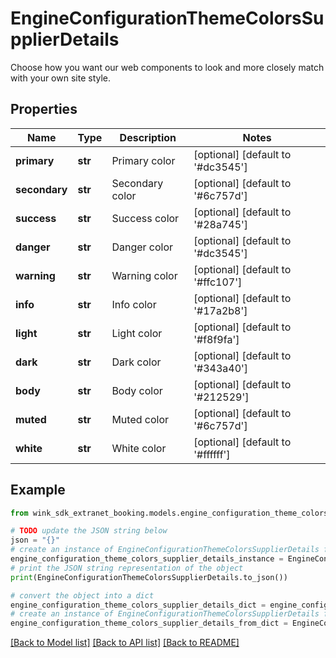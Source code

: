# EngineConfigurationThemeColorsSupplierDetails

Choose how you want our web components to look and more closely match with your own site style.

## Properties

Name | Type | Description | Notes
------------ | ------------- | ------------- | -------------
**primary** | **str** | Primary color | [optional] [default to '#dc3545']
**secondary** | **str** | Secondary color | [optional] [default to '#6c757d']
**success** | **str** | Success color | [optional] [default to '#28a745']
**danger** | **str** | Danger color | [optional] [default to '#dc3545']
**warning** | **str** | Warning color | [optional] [default to '#ffc107']
**info** | **str** | Info color | [optional] [default to '#17a2b8']
**light** | **str** | Light color | [optional] [default to '#f8f9fa']
**dark** | **str** | Dark color | [optional] [default to '#343a40']
**body** | **str** | Body color | [optional] [default to '#212529']
**muted** | **str** | Muted color | [optional] [default to '#6c757d']
**white** | **str** | White color | [optional] [default to '#ffffff']

## Example

```python
from wink_sdk_extranet_booking.models.engine_configuration_theme_colors_supplier_details import EngineConfigurationThemeColorsSupplierDetails

# TODO update the JSON string below
json = "{}"
# create an instance of EngineConfigurationThemeColorsSupplierDetails from a JSON string
engine_configuration_theme_colors_supplier_details_instance = EngineConfigurationThemeColorsSupplierDetails.from_json(json)
# print the JSON string representation of the object
print(EngineConfigurationThemeColorsSupplierDetails.to_json())

# convert the object into a dict
engine_configuration_theme_colors_supplier_details_dict = engine_configuration_theme_colors_supplier_details_instance.to_dict()
# create an instance of EngineConfigurationThemeColorsSupplierDetails from a dict
engine_configuration_theme_colors_supplier_details_from_dict = EngineConfigurationThemeColorsSupplierDetails.from_dict(engine_configuration_theme_colors_supplier_details_dict)
```
[[Back to Model list]](../README.md#documentation-for-models) [[Back to API list]](../README.md#documentation-for-api-endpoints) [[Back to README]](../README.md)


